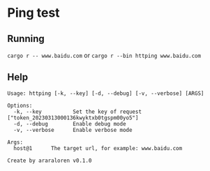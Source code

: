 
# Ping test

## Running

`cargo r -- www.baidu.com` or `cargo r --bin httping www.baidu.com`

## Help

```
Usage: httping [-k, --key] [-d, --debug] [-v, --verbose] [ARGS]

Options:
  -k, --key          Set the key of request ["token_20230313000136kwyktxb0tgspm00yo5"]
  -d, --debug        Enable debug mode
  -v, --verbose      Enable verbose mode

Args:
  host@1      The target url, for example: www.baidu.com

Create by araraloren v0.1.0
```